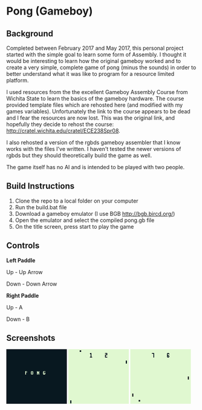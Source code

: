 # Pong (Gameboy)

## Background 
Completed between February 2017 and May 2017, this personal project started with the simple goal to learn some form of Assembly. I thought it would be interesting to learn how the original gameboy worked and to create a very simple, complete game of pong (minus the sounds) in order to better understand what it was like to program for a resource limited platform. 

I used resources from the the excellent Gameboy Assembly Course from Wichita State to learn the basics of the gameboy hardware. The course provided template files which are rehosted here (and modified with my games variables). Unfortunately the link to the course appears to be dead and I fear the resources are now lost. This was the original link, and hopefully they decide to rehost the course: http://cratel.wichita.edu/cratel/ECE238Spr08.

I also rehosted a version of the rgbds gameboy assembler that I know works with the files I've written. I haven't tested the newer versions of rgbds but they should theoretically build the game as well.

The game itself has no AI and is intended to be played with two people. 

## Build Instructions
1. Clone the repo to a local folder on your computer
2. Run the build.bat file
3. Download a gameboy emulator (I use BGB http://bgb.bircd.org/)
4. Open the emulator and select the compiled pong.gb file
5. On the title screen, press start to play the game

## Controls
**Left Paddle**

Up - Up Arrow

Down - Down Arrow

**Right Paddle**

Up - A

Down - B

## Screenshots
![Title Screen](/Screenshots/image1.bmp "Title Screen")
![Right paddle takes the lead](/Screenshots/image2.bmp "Right paddle takes the lead")
![Left paddle comes back](/Screenshots/image3.bmp "Left paddle comes back")
